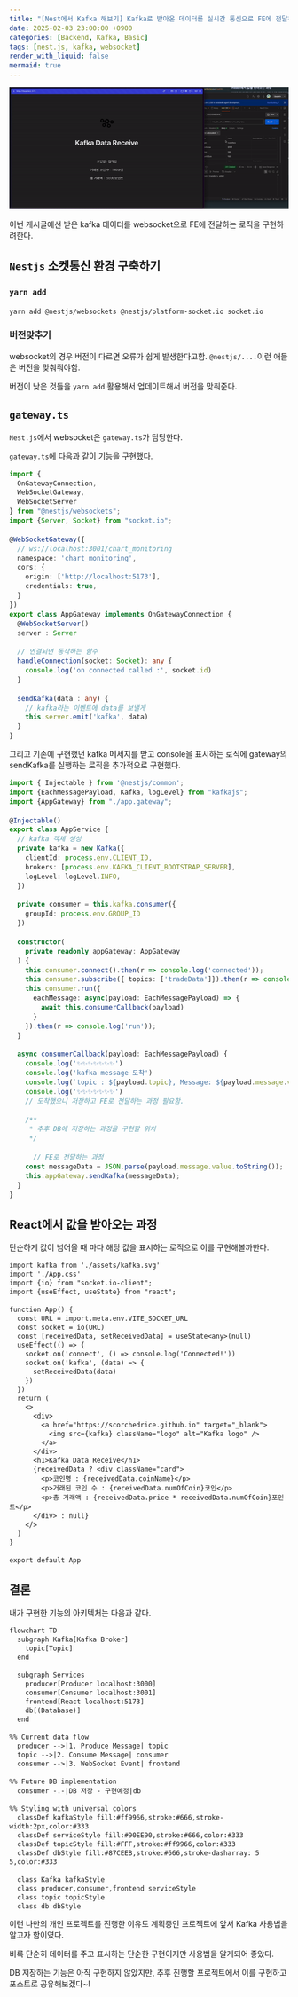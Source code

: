 ```yaml
---
title: "[Nest에서 Kafka 해보기] Kafka로 받아온 데이터를 실시간 통신으로 FE에 전달하기"
date: 2025-02-03 23:00:00 +0900
categories: [Backend, Kafka, Basic]
tags: [nest.js, kafka, websocket]
render_with_liquid: false
mermaid: true
---
```


<img src="/assets/img/kafka/250203/kafka-websocket.gif" alt="kafka-websoket.gif">

이번 게시글에선 받은 kafka 데이터를 websocket으로 FE에 전달하는 로직을 구현하려한다.

## `Nestjs` 소켓통신 환경 구축하기

### `yarn add`

```shell
yarn add @nestjs/websockets @nestjs/platform-socket.io socket.io
```

### 버전맞추기

websocket의 경우 버전이 다르면 오류가 쉽게 발생한다고함. `@nestjs/....`이런 애들은 버전을 맞춰줘야함.

버전이 낮은 것들을 `yarn add` 활용해서 업데이트해서 버전을 맞춰준다.

## `gateway.ts`

`Nest.js`에서 websocket은 `gateway.ts`가 담당한다.

`gateway.ts`에 다음과 같이 기능을 구현했다.

```ts
import {
  OnGatewayConnection,
  WebSocketGateway,
  WebSocketServer
} from "@nestjs/websockets";
import {Server, Socket} from "socket.io";

@WebSocketGateway({
  // ws://localhost:3001/chart_monitoring
  namespace: 'chart_monitoring',
  cors: {
    origin: ['http://localhost:5173'],
    credentials: true,
  }
})
export class AppGateway implements OnGatewayConnection {
  @WebSocketServer()
  server : Server

  // 연결되면 동작하는 함수
  handleConnection(socket: Socket): any {
    console.log('on connected called :', socket.id)
  }

  sendKafka(data : any) {
    // kafka라는 이벤트에 data를 보낼게
    this.server.emit('kafka', data)
  }
}
```

그리고 기존에 구현했던 kafka 메세지를 받고 console을 표시하는 로직에 gateway의 sendKafka를 실행하는 로직을 추가적으로 구현했다.

```ts
import { Injectable } from '@nestjs/common';
import {EachMessagePayload, Kafka, logLevel} from "kafkajs";
import {AppGateway} from "./app.gateway";

@Injectable()
export class AppService {
  // kafka 객체 생성
  private kafka = new Kafka({
    clientId: process.env.CLIENT_ID,
    brokers: [process.env.KAFKA_CLIENT_BOOTSTRAP_SERVER],
    logLevel: logLevel.INFO,
  })

  private consumer = this.kafka.consumer({
    groupId: process.env.GROUP_ID
  })

  constructor(
    private readonly appGateway: AppGateway
  ) {
    this.consumer.connect().then(r => console.log('connected'));
    this.consumer.subscribe({ topics: ['tradeData']}).then(r => console.log('subscribe'))
    this.consumer.run({
      eachMessage: async(payload: EachMessagePayload) => {
        await this.consumerCallback(payload)
      }
    }).then(r => console.log('run'));
  }

  async consumerCallback(payload: EachMessagePayload) {
    console.log('✨✨✨✨✨✨✨')
    console.log('kafka message 도착')
    console.log(`topic : ${payload.topic}, Message: ${payload.message.value.toString()}`)
    console.log('✨✨✨✨✨✨✨')
    // 도착했으니 저장하고 FE로 전달하는 과정 필요함.

    /**
     * 추후 DB에 저장하는 과정을 구현할 위치
     */

      // FE로 전달하는 과정
    const messageData = JSON.parse(payload.message.value.toString());
    this.appGateway.sendKafka(messageData);
  }
}
```

## React에서 값을 받아오는 과정

단순하게 값이 넘어올 때 마다 해당 값을 표시하는 로직으로 이를 구현해볼까한다.

```tsx
import kafka from './assets/kafka.svg'
import './App.css'
import {io} from "socket.io-client";
import {useEffect, useState} from "react";

function App() {
  const URL = import.meta.env.VITE_SOCKET_URL
  const socket = io(URL)
  const [receivedData, setReceivedData] = useState<any>(null)
  useEffect(() => {
    socket.on('connect', () => console.log('Connected!'))
    socket.on('kafka', (data) => {
      setReceivedData(data)
    })
  })
  return (
    <>
      <div>
        <a href="https://scorchedrice.github.io" target="_blank">
          <img src={kafka} className="logo" alt="Kafka logo" />
        </a>
      </div>
      <h1>Kafka Data Receive</h1>
      {receivedData ? <div className="card">
        <p>코인명 : {receivedData.coinName}</p>
        <p>거래된 코인 수 : {receivedData.numOfCoin}코인</p>
        <p>총 거래액 : {receivedData.price * receivedData.numOfCoin}포인트</p>
      </div> : null}
    </>
  )
}

export default App
```

## 결론

내가 구현한 기능의 아키텍처는 다음과 같다.

```mermaid
flowchart TD
  subgraph Kafka[Kafka Broker]
    topic[Topic]
  end

  subgraph Services
    producer[Producer localhost:3000]
    consumer[Consumer localhost:3001]
    frontend[React localhost:5173]
    db[(Database)]
  end

%% Current data flow
  producer -->|1. Produce Message| topic
  topic -->|2. Consume Message| consumer
  consumer -->|3. WebSocket Event| frontend

%% Future DB implementation
  consumer -.-|DB 저장 - 구현예정|db

%% Styling with universal colors
  classDef kafkaStyle fill:#ff9966,stroke:#666,stroke-width:2px,color:#333
  classDef serviceStyle fill:#90EE90,stroke:#666,color:#333
  classDef topicStyle fill:#FFF,stroke:#ff9966,color:#333
  classDef dbStyle fill:#87CEEB,stroke:#666,stroke-dasharray: 5 5,color:#333

  class Kafka kafkaStyle
  class producer,consumer,frontend serviceStyle
  class topic topicStyle
  class db dbStyle
```

이런 나만의 개인 프로젝트를 진행한 이유도 계획중인 프로젝트에 앞서 Kafka 사용법을 알고자 함이였다.

비록 단순히 데이터를 주고 표시하는 단순한 구현이지만 사용법을 알게되어 좋았다.

DB 저장하는 기능은 아직 구현하지 않았지만, 추후 진행할 프로젝트에서 이를 구현하고 포스트로 공유해보겠다~!
